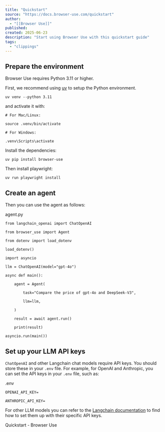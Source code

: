 ```yaml
---
title: "Quickstart"
source: "https://docs.browser-use.com/quickstart"
author:
  - "[[Browser Use]]"
published:
created: 2025-06-23
description: "Start using Browser Use with this quickstart guide"
tags:
  - "clippings"
---
```

## Prepare the environment

Browser Use requires Python 3.11 or higher.

First, we recommend using [uv](https://docs.astral.sh/uv/) to setup the Python environment.

```
uv venv --python 3.11
```

and activate it with:

```
# For Mac/Linux:

source .venv/bin/activate

# For Windows:

.venv\Scripts\activate
```

Install the dependencies:

```
uv pip install browser-use
```

Then install playwright:

```
uv run playwright install
```

## Create an agent

Then you can use the agent as follows:

agent.py

```
from langchain_openai import ChatOpenAI

from browser_use import Agent

from dotenv import load_dotenv

load_dotenv()

import asyncio

llm = ChatOpenAI(model="gpt-4o")

async def main():

    agent = Agent(

        task="Compare the price of gpt-4o and DeepSeek-V3",

        llm=llm,

    )

    result = await agent.run()

    print(result)

asyncio.run(main())
```

## Set up your LLM API keys

`ChatOpenAI` and other Langchain chat models require API keys. You should store these in your `.env` file. For example, for OpenAI and Anthropic, you can set the API keys in your `.env` file, such as:

.env

```
OPENAI_API_KEY=

ANTHROPIC_API_KEY=
```

For other LLM models you can refer to the [Langchain documentation](https://python.langchain.com/docs/integrations/chat/) to find how to set them up with their specific API keys.

Quickstart - Browser Use